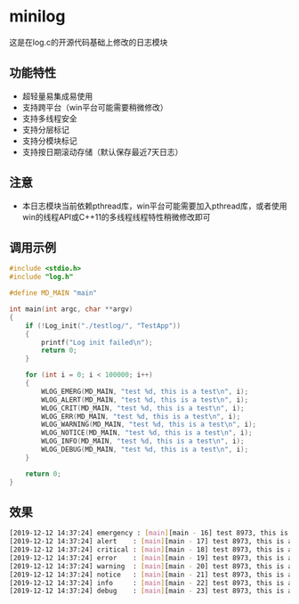 # minilog

这是在log.c的开源代码基础上修改的日志模块

## 功能特性

- 超轻量易集成易使用
- 支持跨平台（win平台可能需要稍微修改）
- 支持多线程安全
- 支持分层标记
- 支持分模块标记
- 支持按日期滚动存储（默认保存最近7天日志）

## 注意

- 本日志模块当前依赖pthread库，win平台可能需要加入pthread库，或者使用win的线程API或C++11的多线程线程特性稍微修改即可

## 调用示例

```cpp
#include <stdio.h>
#include "log.h"

#define MD_MAIN "main"

int main(int argc, char **argv)
{
	if (!Log_init("./testlog/", "TestApp"))
	{
		printf("Log init failed\n");
		return 0;
	}

	for (int i = 0; i < 100000; i++)
	{
		WLOG_EMERG(MD_MAIN, "test %d, this is a test\n", i);
		WLOG_ALERT(MD_MAIN, "test %d, this is a test\n", i);
		WLOG_CRIT(MD_MAIN, "test %d, this is a test\n", i);
		WLOG_ERR(MD_MAIN, "test %d, this is a test\n", i);
		WLOG_WARNING(MD_MAIN, "test %d, this is a test\n", i);
		WLOG_NOTICE(MD_MAIN, "test %d, this is a test\n", i);
		WLOG_INFO(MD_MAIN, "test %d, this is a test\n", i);
		WLOG_DEBUG(MD_MAIN, "test %d, this is a test\n", i);
	}

	return 0;
}
```

## 效果

```bash
[2019-12-12 14:37:24] emergency : [main][main - 16] test 8973, this is a test
[2019-12-12 14:37:24] alert    : [main][main - 17] test 8973, this is a test
[2019-12-12 14:37:24] critical : [main][main - 18] test 8973, this is a test
[2019-12-12 14:37:24] error    : [main][main - 19] test 8973, this is a test
[2019-12-12 14:37:24] warning  : [main][main - 20] test 8973, this is a test
[2019-12-12 14:37:24] notice   : [main][main - 21] test 8973, this is a test
[2019-12-12 14:37:24] info     : [main][main - 22] test 8973, this is a test
[2019-12-12 14:37:24] debug    : [main][main - 23] test 8973, this is a test
```
